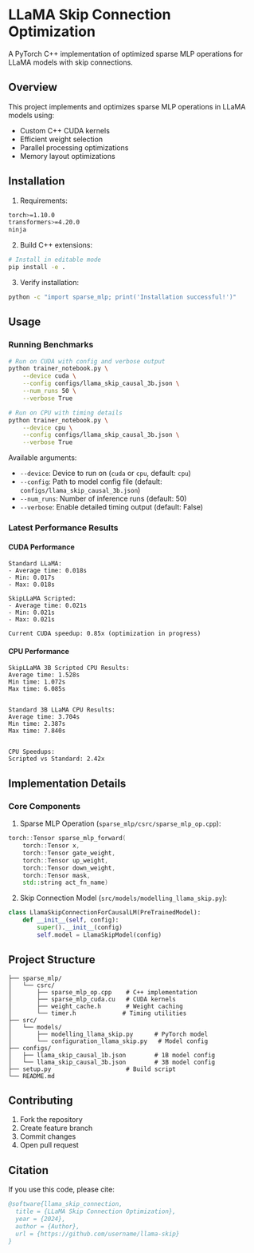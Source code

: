 # LLaMA Skip Connection Optimization

A PyTorch C++ implementation of optimized sparse MLP operations for LLaMA models with skip connections.

## Overview

This project implements and optimizes sparse MLP operations in LLaMA models using:
- Custom C++ CUDA kernels
- Efficient weight selection
- Parallel processing optimizations
- Memory layout optimizations

## Installation

1. Requirements:
```bash
torch>=1.10.0
transformers>=4.20.0
ninja
```

2. Build C++ extensions:
```bash
# Install in editable mode
pip install -e .
```

3. Verify installation:
```bash
python -c "import sparse_mlp; print('Installation successful!')"
```

## Usage

### Running Benchmarks

```bash
# Run on CUDA with config and verbose output
python trainer_notebook.py \
    --device cuda \
    --config configs/llama_skip_causal_3b.json \
    --num_runs 50 \
    --verbose True

# Run on CPU with timing details
python trainer_notebook.py \
    --device cpu \
    --config configs/llama_skip_causal_3b.json \
    --verbose True
```

Available arguments:
- `--device`: Device to run on (`cuda` or `cpu`, default: `cpu`)
- `--config`: Path to model config file (default: `configs/llama_skip_causal_3b.json`)
- `--num_runs`: Number of inference runs (default: 50)
- `--verbose`: Enable detailed timing output (default: False)

### Latest Performance Results

#### CUDA Performance
```
Standard LLaMA:
- Average time: 0.018s
- Min: 0.017s
- Max: 0.018s

SkipLLaMA Scripted:
- Average time: 0.021s
- Min: 0.021s
- Max: 0.021s

Current CUDA speedup: 0.85x (optimization in progress)
```

#### CPU Performance
```
SkipLLaMA 3B Scripted CPU Results:
Average time: 1.528s
Min time: 1.072s
Max time: 6.085s


Standard 3B LLaMA CPU Results:
Average time: 3.704s
Min time: 2.387s
Max time: 7.840s


CPU Speedups:
Scripted vs Standard: 2.42x
```

## Implementation Details

### Core Components

1. Sparse MLP Operation (`sparse_mlp/csrc/sparse_mlp_op.cpp`):
```cpp
torch::Tensor sparse_mlp_forward(
    torch::Tensor x,
    torch::Tensor gate_weight,
    torch::Tensor up_weight,
    torch::Tensor down_weight,
    torch::Tensor mask,
    std::string act_fn_name)
```

2. Skip Connection Model (`src/models/modelling_llama_skip.py`):
```python
class LlamaSkipConnectionForCausalLM(PreTrainedModel):
    def __init__(self, config):
        super().__init__(config)
        self.model = LlamaSkipModel(config)
```

## Project Structure

```
├── sparse_mlp/
│   └── csrc/
│       ├── sparse_mlp_op.cpp    # C++ implementation
│       ├── sparse_mlp_cuda.cu   # CUDA kernels
│       ├── weight_cache.h       # Weight caching
│       └── timer.h             # Timing utilities
├── src/
│   └── models/
│       ├── modelling_llama_skip.py      # PyTorch model
│       └── configuration_llama_skip.py   # Model config
├── configs/
│   ├── llama_skip_causal_1b.json        # 1B model config
│   └── llama_skip_causal_3b.json        # 3B model config
├── setup.py                     # Build script
└── README.md
```

## Contributing

1. Fork the repository
2. Create feature branch
3. Commit changes
4. Open pull request

## Citation

If you use this code, please cite:
```bibtex
@software{llama_skip_connection,
  title = {LLaMA Skip Connection Optimization},
  year = {2024},
  author = {Author},
  url = {https://github.com/username/llama-skip}
}
```